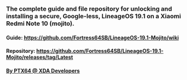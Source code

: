 ### The complete guide and file repository for unlocking and installing a secure, Google-less, LineageOS 19.1 on a Xiaomi Redmi Note 10 (mojito).
#### Guide: https://github.com/Fortress64SB/LineageOS-19.1-Mojito/wiki
#### Repository: https://github.com/Fortress64SB/LineageOS-19.1-Mojito/releases/tag/Latest
#### <a href="https://forum.xda-developers.com/m/ptx64.11988819/">By PTX64 @ XDA Developers</a>
